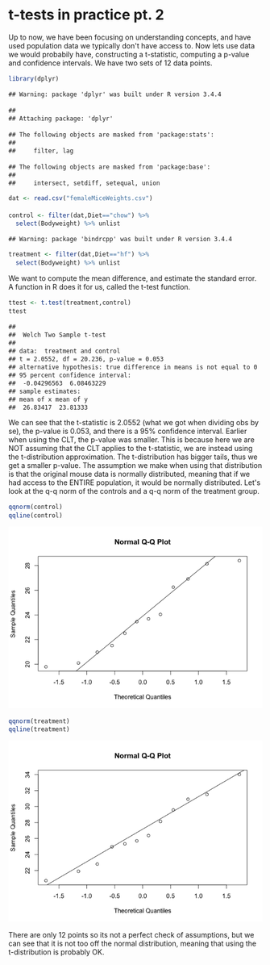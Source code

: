 t-tests in practice pt. 2
================

Up to now, we have been focusing on understanding concepts, and have used population data we typically don't have access to. Now lets use data we would probabily have, constructing a t-statistic, computing a p-value and confidence intervals. We have two sets of 12 data points.

``` r
library(dplyr)
```

    ## Warning: package 'dplyr' was built under R version 3.4.4

    ## 
    ## Attaching package: 'dplyr'

    ## The following objects are masked from 'package:stats':
    ## 
    ##     filter, lag

    ## The following objects are masked from 'package:base':
    ## 
    ##     intersect, setdiff, setequal, union

``` r
dat <- read.csv("femaleMiceWeights.csv")

control <- filter(dat,Diet=="chow") %>%
  select(Bodyweight) %>% unlist
```

    ## Warning: package 'bindrcpp' was built under R version 3.4.4

``` r
treatment <- filter(dat,Diet=="hf") %>%
  select(Bodyweight) %>% unlist
```

We want to compute the mean difference, and estimate the standard error. A function in R does it for us, called the t-test function.

``` r
ttest <- t.test(treatment,control)
ttest
```

    ## 
    ##  Welch Two Sample t-test
    ## 
    ## data:  treatment and control
    ## t = 2.0552, df = 20.236, p-value = 0.053
    ## alternative hypothesis: true difference in means is not equal to 0
    ## 95 percent confidence interval:
    ##  -0.04296563  6.08463229
    ## sample estimates:
    ## mean of x mean of y 
    ##  26.83417  23.81333

We can see that the t-statistic is 2.0552 (what we got when dividing obs by se), the p-value is 0.053, and there is a 95% confidence interval. Earlier when using the CLT, the p-value was smaller. This is because here we are NOT assuming that the CLT applies to the t-statistic, we are instead using the t-distribution approximation. The t-distribution has bigger tails, thus we get a smaller p-value.
The assumption we make when using that distribution is that the original mouse data is normally distributed, meaning that if we had access to the ENTIRE population, it would be normally distributed. Let's look at the q-q norm of the controls and a q-q norm of the treatment group.

``` r
qqnorm(control)
qqline(control)
```

![](t_test_in_practice_pt2_files/figure-markdown_github/unnamed-chunk-3-1.png)

``` r
qqnorm(treatment)
qqline(treatment)
```

![](t_test_in_practice_pt2_files/figure-markdown_github/unnamed-chunk-3-2.png)

There are only 12 points so its not a perfect check of assumptions, but we can see that it is not too off the normal distribution, meaning that using the t-distribution is probably OK.
